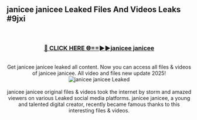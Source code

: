 ## janicee janicee Leaked Files And Videos Leaks #9jxi
<br>
<div align="center">
<h3><a href="https://watchclip.my.id/janicee janicee" rel="nofollow">🔴 CLICK HERE 🌐==►►janicee janicee</a></h3>
<br>
Get janicee janicee leaked all content. Now you can access all files & videos of janicee janicee. All video and files new update 2025!
<br>
<a href="https://watchclip.my.id/janicee janicee" rel="nofollow" data-target="animated-image.originalLink"><img src="https://i.ibb.co.com/WyWwxjT/player-gif2.gif" alt="janicee janicee Leaked" style="max-width: 100%; display: inline-block;" data-target="animated-image.originalImage"></a>
<br><br>
janicee janicee original files & videos took the internet by storm and amazed viewers on various Leaked social media platforms. janicee janicee, a young and talented digital creator, recently became famous thanks to this interesting files & videos.
</div>
<br>